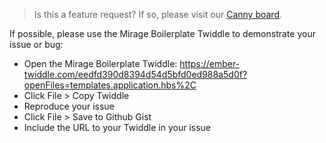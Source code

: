 > Is this a feature request? If so, please visit our [Canny board](https://ember-cli-mirage.canny.io/admin/board/feature-requests).

If possible, please use the Mirage Boilerplate Twiddle to demonstrate your issue or bug:

- Open the Mirage Boilerplate Twiddle: https://ember-twiddle.com/eedfd390d8394d54d5bfd0ed988a5d0f?openFiles=templates.application.hbs%2C
- Click File > Copy Twiddle
- Reproduce your issue
- Click File > Save to Github Gist
- Include the URL to your Twiddle in your issue
